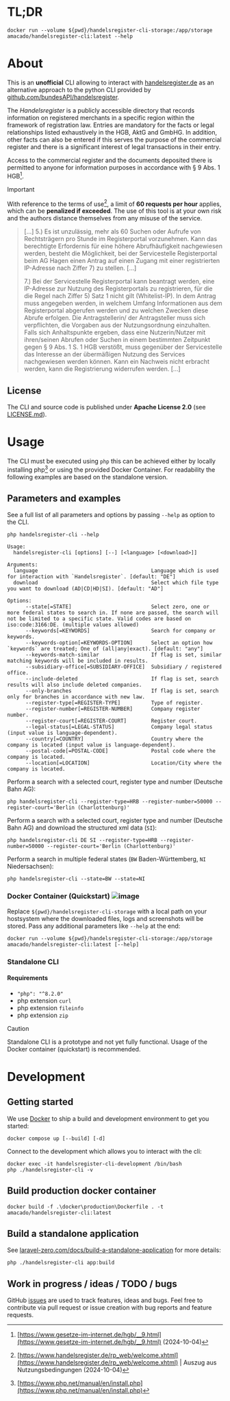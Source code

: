 # TL;DR
```
docker run --volume ${pwd}/handelsregister-cli-storage:/app/storage amacado/handelsregister-cli:latest --help
```

# About
This is an **unofficial** CLI allowing to interact with [handelsregister.de](https://www.handelsregister.de/) as an alternative approach to
the python CLI provided by [github.com/bundesAPI/handelsregister](https://github.com/bundesAPI/handelsregister).

The _Handelsregister_ is a publicly accessible directory that records information on registered merchants in a specific region 
within the framework of registration law. Entries are mandatory for the facts or legal relationships listed exhaustively in the 
HGB, AktG and GmbHG. In addition, other facts can also be entered if this serves the purpose of the commercial register and
there is a significant interest of legal transactions in their entry.

Access to the commercial register and the documents deposited there is permitted to anyone for information purposes in accordance 
with § 9 Abs. 1 HGB[^1].

> [!IMPORTANT] 
> With reference to the terms of use[^2], a limit of **60 requests per hour** applies, which can be **penalized 
> if exceeded**. The use of this tool is at your own risk and the authors distance themselves from any misuse of the service.

> [...]
> 5.) Es ist unzulässig, mehr als 60 Suchen oder Aufrufe von Rechtsträgern pro Stunde im Registerportal vorzunehmen. 
> Kann das berechtigte Erfordernis für eine höhere Abrufhäufigkeit nachgewiesen werden, besteht die Möglichkeit, 
> bei der Servicestelle Registerportal beim AG Hagen einen Antrag auf einen Zugang mit einer registrierten IP-Adresse 
> nach Ziffer 7) zu stellen.
> [...]
>
> 7.) Bei der Servicestelle Registerportal kann beantragt werden, eine IP-Adresse zur Nutzung des 
> Registerportals zu registrieren, für die die Regel nach Ziffer 5) Satz 1 nicht gilt (Whitelist-IP).
> In dem Antrag muss angegeben werden, in welchem Umfang Informationen aus dem Registerportal 
> abgerufen werden und zu welchen Zwecken diese Abrufe erfolgen. Die Antragstellerin/ der Antragsteller muss
> sich verpflichten, die Vorgaben aus der Nutzungsordnung einzuhalten. Falls sich Anhaltspunkte ergeben, dass 
> eine Nutzerin/Nutzer mit ihren/seinen Abrufen oder Suchen in einem bestimmten Zeitpunkt gegen 
> § 9 Abs. 1 S. 1 HGB verstößt, muss gegenüber der Servicestelle das Interesse an der übermäßigen Nutzung
> des Services nachgewiesen werden können. Kann ein Nachweis nicht erbracht werden, kann die Registrierung
> widerrufen werden.
> [...]

## License
The CLI and source code is published under **Apache License 2.0** (see [LICENSE.md](./LICENSE.md)).

# Usage
The CLI must be executed using `php` this can be achieved either by locally installing php[^3] or using the provided
Docker Container. For readability the following examples are based on the standalone version.

## Parameters and examples
See a full list of all parameters and options by passing `--help` as option to the CLI.

```shell
php handelsregister-cli --help
```
```
Usage:
  handelsregister-cli [options] [--] [<language> [<download>]]

Arguments:
  language                                     Language which is used for interaction with `Handelsregister`. [default: "DE"]
  download                                     Select which file type you want to download (AD|CD|HD|SI). [default: "AD"] 

Options:
      --state[=STATE]                          Select zero, one or more federal states to search in. If none are passed, the search will not be limited to a specific state. Valid codes are based on iso:code:3166:DE. (multiple values allowed)
      --keywords[=KEYWORDS]                    Search for company or keywords.
      --keywords-option[=KEYWORDS-OPTION]      Select an option how `keywords` are treated; One of (all|any|exact). [default: "any"]
      --keywords-match-similar                 If flag is set, similar matching keywords will be included in results.
      --subsidiary-office[=SUBSIDIARY-OFFICE]  Subsidiary / registered office.
      --include-deleted                        If flag is set, search results will also include deleted companies.
      --only-branches                          If flag is set, search only for branches in accordance with new law.
      --register-type[=REGISTER-TYPE]          Type of register.
      --register-number[=REGISTER-NUMBER]      Company register number.
      --register-court[=REGISTER-COURT]        Register court.
      --legal-status[=LEGAL-STATUS]            Company legal status (input value is language-dependent).
      --country[=COUNTRY]                      Country where the company is located (input value is language-dependent).
      --postal-code[=POSTAL-CODE]              Postal code where the company is located.
      --location[=LOCATION]                    Location/City where the company is located.
```

Perform a search with a selected court, register type and number (Deutsche Bahn AG):
```shell
php handelsregister-cli --register-type=HRB --register-number=50000 --register-court='Berlin (Charlottenburg)'
```

Perform a search with a selected court, register type and number (Deutsche Bahn AG) and download the structured xml data (`SI`): 
```shell
php handelsregister-cli DE SI --register-type=HRB --register-number=50000 --register-court='Berlin (Charlottenburg)'
```

Perform a search in multiple federal states (`BW` Baden-Württemberg, `NI` Niedersachsen):
```shell
php handelsregister-cli --state=BW --state=NI
```

### Docker Container (Quickstart) ![image](https://badgen.net/static/-/recommended?label&color=blue)
Replace `${pwd}/handelsregister-cli-storage` with a local path on your hostsystem where the downloaded files, logs and screenshots will be stored.
Pass any additional parameters like `--help` at the end:
```shell
docker run --volume ${pwd}/handelsregister-cli-storage:/app/storage amacado/handelsregister-cli:latest [--help]
```

### Standalone CLI
#### Requirements
* `"php": "^8.2.0"`
* php extension `curl`
* php extension `fileinfo`
* php extension `zip`

> [!CAUTION]
> Standalone CLI is a prototype and not yet fully functional. Usage of the Docker container (quickstart) is recommended.

# Development
## Getting started
We use [Docker](https://www.docker.com/) to ship a build and development environment to get you started:
```shell
docker compose up [--build] [-d]
```
Connect to the development which allows you to interact with the cli:
```shell
docker exec -it handelsregister-cli-development /bin/bash
php ./handelsregister-cli -v
```

## Build production docker container
```shell
docker build -f .\docker\production\Dockerfile . -t amacado/handelsregister-cli:latest
```

## Build a standalone application
See [laravel-zero.com/docs/build-a-standalone-application](https://laravel-zero.com/docs/build-a-standalone-application) for more details:
```shell
php ./handelsregister-cli app:build
```

## Work in progress / ideas / TODO / bugs
GitHub [issues](https://github.com/amacado/handelsregister-cli/issues) are used to track features, ideas and bugs. Feel free to contribute
via pull request or issue creation with bug reports and feature requests.

[^1]: [https://www.gesetze-im-internet.de/hgb/__9.html](https://www.gesetze-im-internet.de/hgb/__9.html) (2024-10-04)
[^2]: [https://www.handelsregister.de/rp_web/welcome.xhtml](https://www.handelsregister.de/rp_web/welcome.xhtml) | Auszug aus Nutzungsbedingungen (2024-10-04)
[^3]: [https://www.php.net/manual/en/install.php](https://www.php.net/manual/en/install.php)
